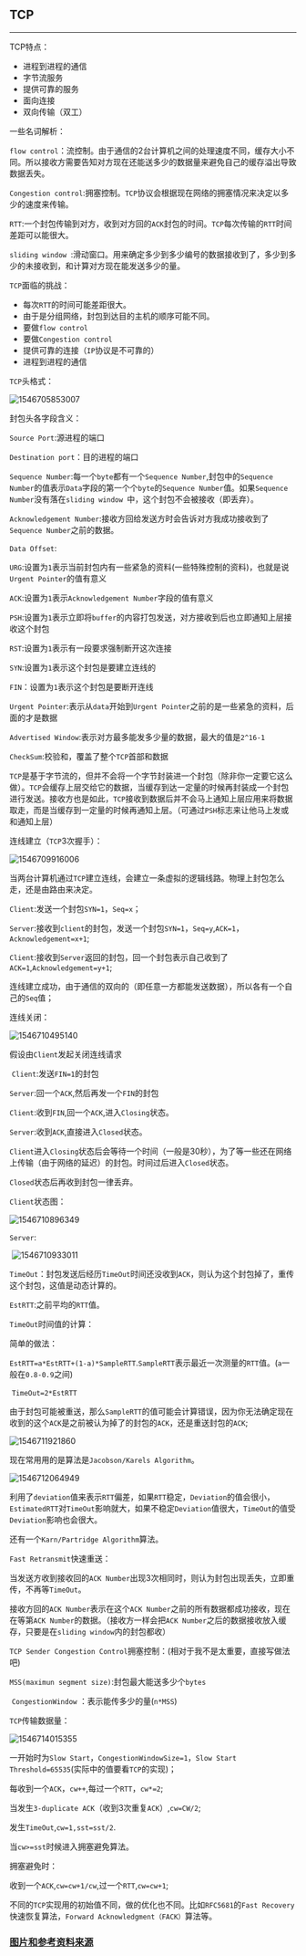 ## TCP

---

TCP特点：

 + 进程到进程的通信
 + 字节流服务
 + 提供可靠的服务
 + 面向连接
 + 双向传输（双工）

一些名词解析：

`flow control`：流控制。由于通信的2台计算机之间的处理速度不同，缓存大小不同。所以接收方需要告知对方现在还能送多少的数据量来避免自己的缓存溢出导致数据丢失。

`Congestion control`:拥塞控制。`TCP`协议会根据现在网络的拥塞情况来决定以多少的速度来传输。

`RTT`:一个封包传输到对方，收到对方回的`ACK`封包的时间。`TCP`每次传输的`RTT`时间差距可以能很大。

`sliding window `:滑动窗口。用来确定多少到多少编号的数据接收到了，多少到多少的未接收到，和计算对方现在能发送多少的量。

`TCP`面临的挑战：

- 每次`RTT`的时间可能差距很大。
- 由于是分组网络，封包到达目的主机的顺序可能不同。		
- 要做`flow control`
- 要做`Congestion control`
- 提供可靠的连接（`IP`协议是不可靠的）
- 进程到进程的通信

`TCP`头格式：

![1546705853007](./img/1546705853007.png)

封包头各字段含义：

`Source Port`:源进程的端口

`Destination port`：目的进程的端口

`Sequence Number`:每一个`byte`都有一个`Sequence Number`,封包中的`Sequence Number`的值表示`Data`字段的第一个个`byte`的`Sequence Number`值。如果`Sequence Number`没有落在`sliding window `中，这个封包不会被接收（即丢弃）。

`Acknowledgement Number`:接收方回给发送方时会告诉对方我成功接收到了`Sequence Number`之前的数据。

`Data Offset`:

`URG`:设置为`1`表示当前封包内有一些紧急的资料(一些特殊控制的资料)，也就是说`Urgent Pointer`的值有意义

`ACK`:设置为`1`表示`Acknowledgement Number`字段的值有意义

`PSH`:设置为`1`表示立即将`buffer`的内容打包发送，对方接收到后也立即通知上层接收这个封包

`RST`:设置为`1`表示有一段要求强制断开这次连接

`SYN`:设置为`1`表示这个封包是要建立连线的

`FIN`：设置为`1`表示这个封包是要断开连线

`Urgent Pointer`:表示从`data`开始到`Urgent Pointer`之前的是一些紧急的资料，后面的才是数据

`Advertised Window`:表示对方最多能发多少量的数据，最大的值是`2^16-1`

`CheckSum`:校验和，覆盖了整个`TCP`首部和数据

`TCP`是基于字节流的，但并不会将一个字节封装进一个封包（除非你一定要它这么做）。`TCP`会缓存上层交给它的数据，当缓存到达一定量的时候再封装成一个封包进行发送。接收方也是如此，`TCP`接收到数据后并不会马上通知上层应用来将数据取走，而是当缓存到一定量的时候再通知上层。（可通过`PSH`标志来让他马上发或和通知上层）

连线建立（`TCP`3次握手）：

![1546709916006](img/1546709916006.png)

当两台计算机通过`TCP`建立连线，会建立一条虚拟的逻辑线路。物理上封包怎么走，还是由路由来决定。

`Client`:发送一个封包`SYN=1`，`Seq=x`；

`Server`:接收到`client`的封包，发送一个封包`SYN=1`，`Seq=y`,`ACK=1`，`Acknowledgement=x+1`;

`Client`:接收到`Server`返回的封包，回一个封包表示自己收到了`ACK=1`,`Acknowledgement=y+1`;

连线建立成功，由于通信的双向的（即任意一方都能发送数据），所以各有一个自己的`Seq`值；

连线关闭：

![1546710495140](img/1546710495140.png)

假设由`Client`发起关闭连线请求

​	`Client`:发送`FIN=1`的封包

​	`Server`:回一个`ACK`,然后再发一个`FIN`的封包

​	`Client`:收到`FIN`,回一个`ACK`,进入`Closing`状态。

​	`Server`:收到`ACK`,直接进入`Closed`状态。

`Client`进入`Closing`状态后会等待一个时间（一般是30秒），为了等一些还在网络上传输（由于网络的延迟）的封包。时间过后进入`Closed`状态。

`Closed`状态后再收到封包一律丢弃。

`Client`状态图：

![1546710896349](./img/1546710896349.png)

`Server`:

​	![1546710933011](img/1546710933011.png)

`TimeOut`：封包发送后经历`TimeOut`时间还没收到`ACK`，则认为这个封包掉了，重传这个封包，这值是动态计算的。

`EstRTT`:之前平均的`RTT`值。

`TimeOut`时间值的计算：

简单的做法：

​	`EstRTT=a*EstRTT+(1-a)*SampleRTT`.`SampleRTT`表示最近一次测量的`RTT`值。(`a`一般在`0.8-0.9`之间)

​	`TimeOut=2*EstRTT`

由于封包可能被重送，那么`SampleRTT`的值可能会计算错误，因为你无法确定现在收到的这个`ACK`是之前被认为掉了的封包的`ACK`，还是重送封包的`ACK`;

![1546711921860](img/1546711921860.png)

现在常用用的是算法是`Jacobson/Karels Algorithm`。

![1546712064949](img/1546712064949.png)

利用了`deviation`值来表示`RTT`偏差，如果`RTT`稳定，`Deviation`的值会很小，`EstimatedRTT`对`TimeOut`影响就大，如果不稳定`Deviation`值很大，`TimeOut`的值受`Deviation`影响也会很大。

还有一个`Karn/Partridge Algorithm`算法。

`Fast Retransmit`快速重送：

​	当发送方收到接收回的`ACK Number`出现3次相同时，则认为封包出现丢失，立即重传，不再等`TimeOut`。

​	接收方回的`ACK Number`表示在这个`ACK Number`之前的所有数据都成功接收，现在在等第`ACK Number`的数据。（接收方一样会把`ACK Number`之后的数据接收放入缓存，只要是在`sliding window`内的封包都收）

`TCP Sender Congestion Control`拥塞控制：(相对于我不是太重要，直接写做法吧)

​	`MSS(maximun segment size)`:封包最大能送多少个`bytes`

​	`CongestionWindow` ：表示能传多少的量(`n*MSS`)

`TCP`传输数据量：

![1546714015355](img/1546714015355.png)

一开始时为`Slow Start`，`CongestionWindowSize=1`，`Slow Start Threshold=65535`(实际中的值要看`TCP`的实现)；

每收到一个`ACK`，`cw++`,每过一个`RTT`，`cw*=2`;

当发生`3-duplicate ACK`（收到3次重复`ACK`）,`cw=CW/2`;

发生`TimeOut`,`cw=1,sst=sst/2`.

当`cw>=sst`时候进入拥塞避免算法。

拥塞避免时：

收到一个`ACK`,`cw=cw+1/cw`,过一个`RTT`,`cw=cw+1`;

不同的`TCP`实现用的初始值不同，做的优化也不同。比如`RFC5681`的`Fast Recovery`快速恢复算法，`Forward Acknowledgment（FACK）`算法等。

### [图片和参考资料来源](http://www.xuetangx.com/courses/NTHU/MOOC_01_004/2014_T2/info)

